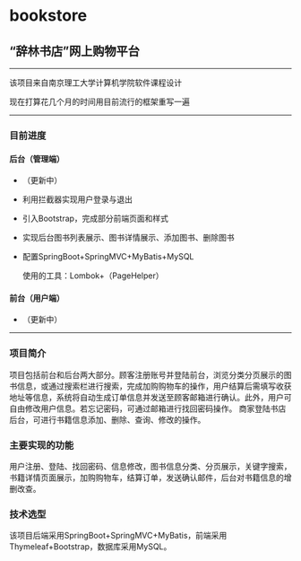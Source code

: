 # bookstore



## “辞林书店”网上购物平台



---

该项目来自南京理工大学计算机学院软件课程设计 

现在打算花几个月的时间用目前流行的框架重写一遍

---



### 目前进度

#### 后台（管理端）

- （更新中）

- 利用拦截器实现用户登录与退出

- 引入Bootstrap，完成部分前端页面和样式

- 实现后台图书列表展示、图书详情展示、添加图书、删除图书

- 配置SpringBoot+SpringMVC+MyBatis+MySQL

  使用的工具：Lombok+（PageHelper）

#### 前台（用户端）

- （更新中）



---



### 项目简介

项目包括前台和后台两大部分。顾客注册账号并登陆前台，浏览分类分页展示的图书信息，或通过搜索栏进行搜索，完成加购购物车的操作，用户结算后需填写收获地址等信息，系统将自动生成订单信息并发送至顾客邮箱进行确认。此外，用户可自由修改用户信息。若忘记密码，可通过邮箱进行找回密码操作。
商家登陆书店后台，可进行书籍信息添加、删除、查询、修改的操作。



### 主要实现的功能
用户注册、登陆、找回密码、信息修改，图书信息分类、分页展示，关键字搜索，书籍详情页面展示，加购购物车，结算订单，发送确认邮件，后台对书籍信息的增删改查。



### 技术选型
该项目后端采用SpringBoot+SpringMVC+MyBatis，前端采用Thymeleaf+Bootstrap，数据库采用MySQL。
